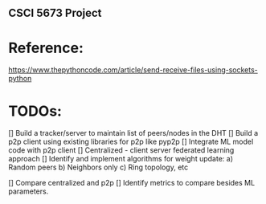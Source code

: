 ## CSCI 5673 Project


# Reference:

https://www.thepythoncode.com/article/send-receive-files-using-sockets-python


# TODOs:


[] Build a tracker/server to maintain list of peers/nodes in the DHT
[] Build a p2p client using existing libraries for p2p like pyp2p
[] Integrate ML model code with p2p client
[] Centralized - client server federated learning approach
[] Identify and implement algorithms for weight update:
    a) Random peers
    b) Neighbors only
    c) Ring topology, etc

[] Compare centralized and p2p
    [] Identify metrics to compare besides ML parameters.

